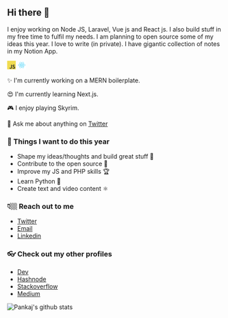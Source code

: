 ## Hi there 👋

I enjoy working on Node JS, Laravel, Vue js and React js. I also build stuff in my free time to fulfil my needs. I am planning to open source some of my ideas this year. I love to write (in private). I have gigantic collection of notes in my Notion App.

<code><img height="20" src="https://raw.githubusercontent.com/github/explore/80688e429a7d4ef2fca1e82350fe8e3517d3494d/topics/javascript/javascript.png"></code>
<code><img height="20" src="https://raw.githubusercontent.com/github/explore/80688e429a7d4ef2fca1e82350fe8e3517d3494d/topics/react/react.png"></code>

✨ I'm currently working on a MERN boilerplate.

😍 I'm currently learning Next.js.

🎮 I enjoy playing Skyrim.

🐤 Ask me about anything on [Twitter](https://twitter.com/PankajSanam)

### 🎯 Things I want to do this year

- Shape my ideas/thoughts and build great stuff 🎨
- Contribute to the open source 🎉
- Improve my JS and PHP skills 🏆
- Learn Python 🐍
- Create text and video content ⚛

### 👇🏼 Reach out to me

- [Twitter](https://twitter.com/PankajSanam)
- [Email](mailto:pankaj@desk.sh)
- [Linkedin](https://www.linkedin.com/in/pankajsanam)

### 👓 Check out my other profiles
- [Dev](https://dev.to/pankajsanam)
- [Hashnode](https://hashnode.com/@pankajsanam)
- [Stackoverflow](https://stackoverflow.com/users/2886381/pankaj)
- [Medium](https://medium.com/@pankajsanam)

![Pankaj's github stats](https://github-readme-stats.vercel.app/api?username=pankajsanam&show_icons=true&count_private=true&hide=stars&include_all_commits=true&theme=vue)

